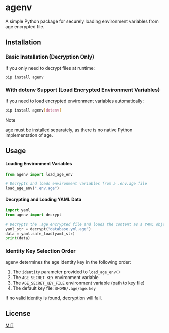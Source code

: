 # agenv

A simple Python package for securely loading environment variables from age encrypted file.

## Installation

### Basic Installation (Decryption Only)

If you only need to decrypt files at runtime:

```sh
pip install agenv
```

### With dotenv Support (Load Encrypted Environment Variables)

If you need to load encrypted environment variables automatically:

```sh
pip install agenv[dotenv]
```

> [!NOTE]
> [age](https://github.com/FiloSottile/age#installation) must be installed separately, as there is no native Python implementation of age.

## Usage

#### Loading Environment Variables

```python
from agenv import load_age_env

# Decrypts and loads environment variables from a .env.age file
load_age_env(".env.age")
```

#### Decrypting and Loading YAML Data

```python
import yaml
from agenv import decrypt

# Decrypts the .age encrypted file and loads the content as a YAML object
yaml_str = decrypt("database.yml.age")
data = yaml.safe_load(yaml_str)
print(data)
```

### Identity Key Selection Order

agenv determines the age identity key in the following order:

1. The `identity` parameter provided to `load_age_env()`
2. The `AGE_SECRET_KEY` environment variable
3. The `AGE_SECRET_KEY_FILE` environment variable (path to key file)
4. The default key file: `$HOME/.age/age.key`

If no valid identity is found, decryption will fail.

## License

[MIT](LICENSE)
